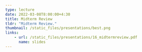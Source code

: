 ```yaml
---
type: lecture
date: 2022-03-08T8:00:00+4:30
title: Midterm Review
tldr: "Midterm Review."
thumbnail: /static_files/presentations/best.png
links:
    - url: /static_files/presentations/16_midtermreview.pdf
      name: slides
---
```

